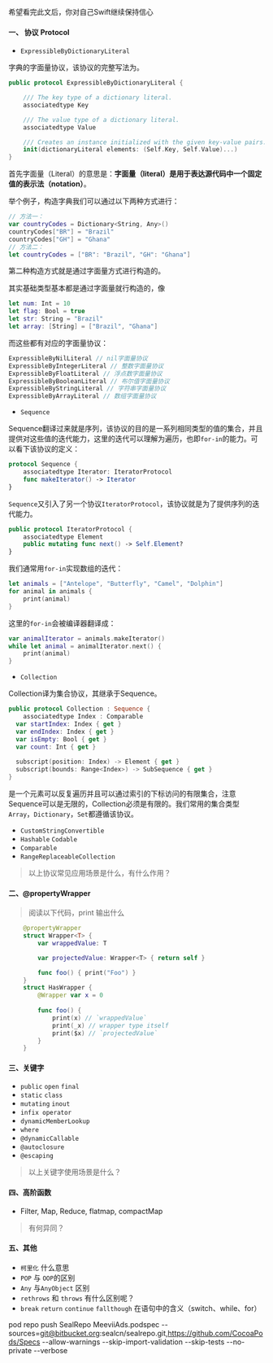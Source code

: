 希望看完此文后，你对自己Swift继续保持信心

#### 一、 协议 Protocol

- `ExpressibleByDictionaryLiteral`

字典的字面量协议，该协议的完整写法为。

```swift
public protocol ExpressibleByDictionaryLiteral {

    /// The key type of a dictionary literal.
    associatedtype Key

    /// The value type of a dictionary literal.
    associatedtype Value

    /// Creates an instance initialized with the given key-value pairs.
    init(dictionaryLiteral elements: (Self.Key, Self.Value)...)
}

```

首先字面量（Literal）的意思是：**字面量（literal）是用于表达源代码中一个固定值的表示法（notation）**。

举个例子，构造字典我们可以通过以下两种方式进行：

```swift
// 方法一：
var countryCodes = Dictionary<String, Any>()
countryCodes["BR"] = "Brazil"
countryCodes["GH"] = "Ghana"
// 方法二：
let countryCodes = ["BR": "Brazil", "GH": "Ghana"]
```

第二种构造方式就是通过字面量方式进行构造的。

其实基础类型基本都是通过字面量就行构造的，像

```swift
let num: Int = 10
let flag: Bool = true
let str: String = "Brazil"
let array: [String] = ["Brazil", "Ghana"]
```

而这些都有对应的字面量协议：

```swift
ExpressibleByNilLiteral // nil字面量协议
ExpressibleByIntegerLiteral // 整数字面量协议
ExpressibleByFloatLiteral // 浮点数字面量协议
ExpressibleByBooleanLiteral // 布尔值字面量协议
ExpressibleByStringLiteral // 字符串字面量协议
ExpressibleByArrayLiteral // 数组字面量协议
```



- `Sequence`

Sequence翻译过来就是序列，该协议的目的是一系列相同类型的值的集合，并且提供对这些值的迭代能力，这里的迭代可以理解为遍历，也即`for-in`的能力。可以看下该协议的定义：

```swift
protocol Sequence {
    associatedtype Iterator: IteratorProtocol
    func makeIterator() -> Iterator
}
```

`Sequence`又引入了另一个协议`IteratorProtocol`，该协议就是为了提供序列的迭代能力。

```swift
public protocol IteratorProtocol {
    associatedtype Element
    public mutating func next() -> Self.Element?
}
```

我们通常用`for-in`实现数组的迭代：

```swift
let animals = ["Antelope", "Butterfly", "Camel", "Dolphin"]
for animal in animals {
    print(animal)
}
```

这里的`for-in`会被编译器翻译成：

```swift
var animalIterator = animals.makeIterator()
while let animal = animalIterator.next() {
    print(animal)
}
```



- `Collection`

Collection译为集合协议，其继承于Sequence。

```swift
public protocol Collection : Sequence {
	associatedtype Index : Comparable
  var startIndex: Index { get }
  var endIndex: Index { get }
  var isEmpty: Bool { get }
  var count: Int { get }
  
  subscript(position: Index) -> Element { get }
  subscript(bounds: Range<Index>) -> SubSequence { get }
}
```

是一个元素可以反复遍历并且可以通过索引的下标访问的有限集合，注意Sequence可以是无限的，Collection必须是有限的。我们常用的集合类型`Array`，`Dictionary`，`Set`都遵循该协议。



- `CustomStringConvertible`
- `Hashable` `Codable`
- `Comparable`
- `RangeReplaceableCollection`

> 以上协议常见应用场景是什么，有什么作用？

#### 二、@propertyWrapper

> 阅读以下代码，print 输出什么



```swift
    @propertyWrapper
    struct Wrapper<T> {
        var wrappedValue: T

        var projectedValue: Wrapper<T> { return self }

        func foo() { print("Foo") }
    }
    struct HasWrapper {
        @Wrapper var x = 0
    
        func foo() {
            print(x) // `wrappedValue`
            print(_x) // wrapper type itself
            print($x) // `projectedValue`
        }
    }
```

#### 三、关键字

- `public` `open` `final`
- `static` `class`
- `mutating`  `inout`
- `infix operator`
- `dynamicMemberLookup`
- `where`
- `@dynamicCallable`
- `@autoclosure`
- `@escaping`

> 以上关键字使用场景是什么？

#### 四、高阶函数

- Filter, Map, Reduce, flatmap, compactMap

> 有何异同？

#### 五、其他

- `柯里化` 什么意思
- `POP` 与 `OOP`的区别
- `Any` 与`AnyObject` 区别
- `rethrows` 和 `throws` 有什么区别呢？
- `break` `return` `continue` `fallthough` 在语句中的含义（switch、while、for）



pod repo push SealRepo MeeviiAds.podspec --sources=git@bitbucket.org:sealcn/sealrepo.git,https://github.com/CocoaPods/Specs --allow-warnings --skip-import-validation --skip-tests --no-private --verbose